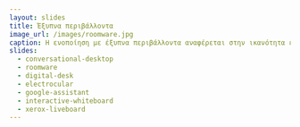 ```yaml
---
layout: slides
title: Έξυπνα περιβάλλοντα 
image_url: /images/roomware.jpg
caption: Η ενοποίηση με έξυπνα περιβάλλοντα αναφέρεται στην ικανότητα ενός συστήματος ή τεχνολογίας να συνδέεται και να επικοινωνεί με άλλες έξυπνες συσκευές σε ένα χώρο χωρίς να απαιτείται η ενέργεια κάποιου χρήστη. Με λίγα λόγια, ενισχύει την αυτοματοποιήση, τον έλεγχο, και την επικοινωνία μέσα στον χώρο.
slides:
  - conversational-desktop
  - roomware
  - digital-desk
  - electrocular
  - google-assistant
  - interactive-whiteboard
  - xerox-liveboard
---
```


